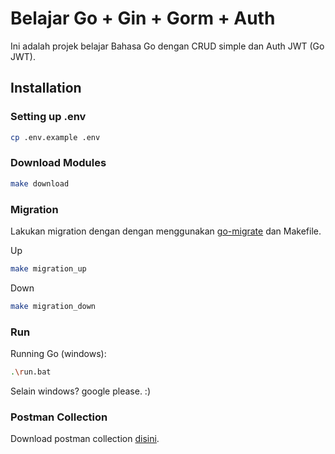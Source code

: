 # Belajar Go + Gin + Gorm + Auth

Ini adalah projek belajar Bahasa Go dengan CRUD simple dan Auth JWT (Go JWT).

## **Installation**

### **Setting up .env**

```bash
cp .env.example .env
```

### **Download Modules**

```bash
make download
```

### **Migration**

Lakukan migration dengan dengan menggunakan [go-migrate](https://github.com/golang-migrate/migrate) dan Makefile.

Up

```bash
make migration_up
```

Down

```bash
make migration_down
```

### **Run**

Running Go (windows):

```bash
.\run.bat
```

Selain windows? google please. :)

### **Postman Collection**

Download postman collection [disini](https://api.postman.com/collections/6184613-f0f5af2a-fe99-4764-a5bf-107af0be79b9?access_key=PMAT-01HCMDBTWR9K7V8KJ1FAF4VXSD).
